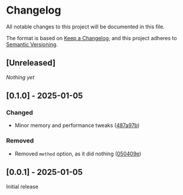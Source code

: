 # Changelog

All notable changes to this project will be documented in this file.

The format is based on [Keep a Changelog](https://keepachangelog.com/en/1.1.0/),
and this project adheres to [Semantic Versioning](https://semver.org/spec/v2.0.0.html).

## [Unreleased]

*Nothing yet*

## [0.1.0] - 2025-01-05

### Changed

- Minor memory and performance tweaks ([487a97b](https://github.com/gomander/napi-webp-animation/commit/487a97baec3dbf1cec986db515fff118e613fdcc))

### Removed

- Removed `method` option, as it did nothing ([050409e](https://github.com/gomander/napi-webp-animation/commit/050409e55511864fee4a762f906184a9df3b91fa))

## [0.0.1] - 2025-01-05

Initial release
